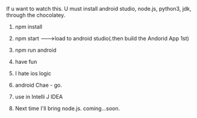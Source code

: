 If u want to watch this. U must install android studio, node.js, python3, jdk, through the chocolatey.

1. npm install

2. npm start --->load to android studio(.then build the Andorid App 1st) 

3. npm run android
 
4. have fun
 
5. I hate ios logic

6. android Chae - go.
 
7. use in Intelli J IDEA
 
8. Next time I'll bring node.js. coming...soon.

